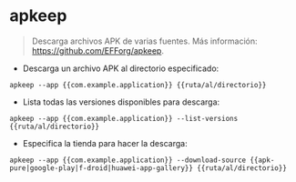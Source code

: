 # apkeep

> Descarga archivos APK de varias fuentes.
> Más información: <https://github.com/EFForg/apkeep>.

- Descarga un archivo APK al directorio especificado:

`apkeep --app {{com.example.application}} {{ruta/al/directorio}}`

- Lista todas las versiones disponibles para descarga:

`apkeep --app {{com.example.application}} --list-versions {{ruta/al/directorio}}`

- Especifica la tienda para hacer la descarga:

`apkeep --app {{com.example.application}} --download-source {{apk-pure|google-play|f-droid|huawei-app-gallery}} {{ruta/al/directorio}}`
